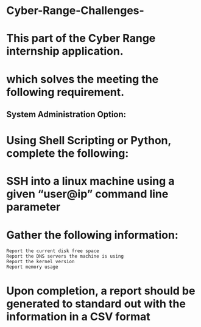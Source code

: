 # Cyber-Range-Challenges-
# This part of the Cyber Range internship application.
# which solves the meeting the following requirement.
## System Administration Option:
# Using Shell Scripting or Python, complete the following:
# SSH into a linux machine using a given “user@ip” command line parameter
# Gather the following information:
    Report the current disk free space
    Report the DNS servers the machine is using
    Report the kernel version
    Report memory usage

# Upon completion, a report should be generated to standard out with the information in a CSV format
